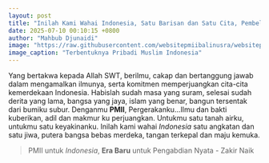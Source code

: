 ```yaml
---
layout: post
title: "Inilah Kami Wahai Indonesia, Satu Barisan dan Satu Cita, Pembela Bangsa Penegak Agama, Tangan Terkepal dan Maju Kemuka"
date: 2025-07-10 00:10:15 +0800
author: "Mahbub Djunaidi"
image: "https://raw.githubusercontent.com/websitepmiibalinusra/websitepmiibalinusra.github.io/main/assets/rilis/inilah-kami-wahai-indonesia-satu-barisan-dan-satu-cita-pembela-bangsa-penegak-agama-tangan-terkepal-dan-maju-kemuka.png"
image_caption: "Terbentuknya Pribadi Muslim Indonesia"
---
```


Yang bertakwa kepada Allah SWT, berilmu, cakap dan bertanggung jawab dalam mengamalkan ilmunya, serta komitmen memperjuangkan cita-cita kemerdekaan Indonesia. Habislah sudah masa yang suram, selesai sudah derita yang lama, bangsa yang jaya, islam yang benar, bangun tersentak dari bumiku subur.
Denganmu **PMII**, Pergerakanku...Ilmu dan bakti kuberikan, adil dan makmur ku perjuangkan. Untukmu satu tanah airku, untukmu satu keyakinanku. Inilah kami wahai *Indonesia* satu angkatan dan satu jiwa, putera bangsa bebas merdeka, tangan terkepal dan maju kemuka.
>PMII untuk *Indonesia*, **Era Baru** untuk Pengabdian Nyata - Zakir Naik